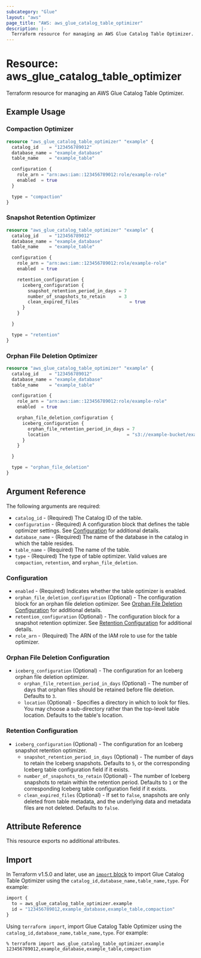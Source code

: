 ```yaml
---
subcategory: "Glue"
layout: "aws"
page_title: "AWS: aws_glue_catalog_table_optimizer"
description: |-
  Terraform resource for managing an AWS Glue Catalog Table Optimizer.
---
```


# Resource: aws_glue_catalog_table_optimizer

Terraform resource for managing an AWS Glue Catalog Table Optimizer.

## Example Usage

### Compaction Optimizer

```terraform
resource "aws_glue_catalog_table_optimizer" "example" {
  catalog_id    = "123456789012"
  database_name = "example_database"
  table_name    = "example_table"

  configuration {
    role_arn = "arn:aws:iam::123456789012:role/example-role"
    enabled  = true
  }

  type = "compaction"
}
```

### Snapshot Retention Optimizer

```terraform
resource "aws_glue_catalog_table_optimizer" "example" {
  catalog_id    = "123456789012"
  database_name = "example_database"
  table_name    = "example_table"

  configuration {
    role_arn = "arn:aws:iam::123456789012:role/example-role"
    enabled  = true

    retention_configuration {
      iceberg_configuration {
        snapshot_retention_period_in_days = 7
        number_of_snapshots_to_retain     = 3
        clean_expired_files     		      = true
      }
    }

  }

  type = "retention"
}
```

### Orphan File Deletion Optimizer

```terraform
resource "aws_glue_catalog_table_optimizer" "example" {
  catalog_id    = "123456789012"
  database_name = "example_database"
  table_name    = "example_table"

  configuration {
    role_arn = "arn:aws:iam::123456789012:role/example-role"
    enabled  = true

    orphan_file_deletion_configuration {
      iceberg_configuration {
        orphan_file_retention_period_in_days = 7
        location                             = "s3://example-bucket/example_table/"
      }
    }

  }

  type = "orphan_file_deletion"
}
```

## Argument Reference

The following arguments are required:

* `catalog_id` - (Required) The Catalog ID of the table.
* `configuration` - (Required) A configuration block that defines the table optimizer settings. See [Configuration](#configuration) for additional details.
* `database_name` - (Required) The name of the database in the catalog in which the table resides.
* `table_name` - (Required) The name of the table.
* `type` - (Required) The type of table optimizer. Valid values are `compaction`, `retention`, and `orphan_file_deletion`.

### Configuration

* `enabled` - (Required) Indicates whether the table optimizer is enabled.
* `orphan_file_deletion_configuration` (Optional) - The configuration block for an orphan file deletion optimizer. See [Orphan File Deletion Configuration](#orphan-file-deletion-configuration) for additional details.
* `retention_configuration` (Optional) - The configuration block for a snapshot retention optimizer. See [Retention Configuration](#retention-configuration) for additional details.
* `role_arn` - (Required) The ARN of the IAM role to use for the table optimizer.

### Orphan File Deletion Configuration

* `iceberg_configuration` (Optional) - The configuration for an Iceberg orphan file deletion optimizer.
  * `orphan_file_retention_period_in_days` (Optional) - The number of days that orphan files should be retained before file deletion. Defaults to `3`.
  * `location` (Optional) - Specifies a directory in which to look for files. You may choose a sub-directory rather than the top-level table location. Defaults to the table's location.
  
### Retention Configuration

* `iceberg_configuration` (Optional) - The configuration for an Iceberg snapshot retention optimizer.
    * `snapshot_retention_period_in_days` (Optional) - The number of days to retain the Iceberg snapshots. Defaults to `5`, or the corresponding Iceberg table configuration field if it exists.
    * `number_of_snapshots_to_retain` (Optional) - The number of Iceberg snapshots to retain within the retention period. Defaults to `1` or the corresponding Iceberg table configuration field if it exists.
    * `clean_expired_files` (Optional) - If set to `false`, snapshots are only deleted from table metadata, and the underlying data and metadata files are not deleted. Defaults to `false`.

## Attribute Reference

This resource exports no additional attributes.

## Import

In Terraform v1.5.0 and later, use an [`import` block](https://developer.hashicorp.com/terraform/language/import) to import Glue Catalog Table Optimizer using the `catalog_id,database_name,table_name,type`. For example:

```terraform
import {
  to = aws_glue_catalog_table_optimizer.example
  id = "123456789012,example_database,example_table,compaction"
}
```

Using `terraform import`, import Glue Catalog Table Optimizer using the `catalog_id,database_name,table_name,type`. For example:

```console
% terraform import aws_glue_catalog_table_optimizer.example 123456789012,example_database,example_table,compaction
```
